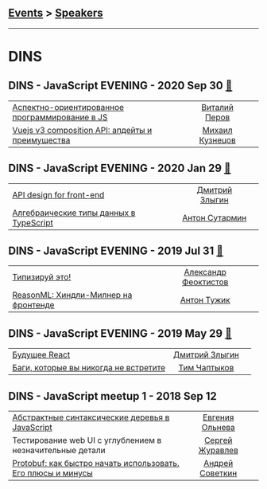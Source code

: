 ## [Events](../README.md) > [Speakers](../speakers.md)
---

# DINS

## DINS - JavaScript EVENING - 2020 Sep 30 [:movie_camera:](https://www.youtube.com/playlist?list=PLhhTXwj6_Fl0AokGbITrLrXoA3Hh9UhI5)
| | | |
| --- | :---: | --- |
| [Аспектно-ориентированное программирование в JS](https://www.youtube.com/watch?v=pFIrGf7J4jc)  |  [Виталий Перов](../../speakers/Виталий%20Перов.md)  |    |
| [Vuejs v3 composition API: апдейты и преимущества](https://www.youtube.com/watch?v=ZdIS1HH7YNc)  |  [Михаил Кузнецов](../../speakers/Михаил%20Кузнецов.md)  |    |
## DINS - JavaScript EVENING - 2020 Jan 29 [:movie_camera:](https://www.youtube.com/playlist?list=PLhhTXwj6_Fl31jj8cfXyMbfCNFyiF53yj)
| | | |
| --- | :---: | --- |
| [API design for front-end](https://www.youtube.com/watch?v=X3mFOprERG4)  |  [Дмитрий Злыгин](../../speakers/Дмитрий%20Злыгин.md)  |    |
| [Алгебраические типы данных в TypeScript](https://www.youtube.com/watch?v=Rb-0zYIHyQI)  |  [Антон Сутармин](../../speakers/Антон%20Сутармин.md)  |    |
## DINS - JavaScript EVENING - 2019 Jul 31 [:movie_camera:](https://www.youtube.com/playlist?list=PLhhTXwj6_Fl0SornaBULhXJgHfBdxW60D)
| | | |
| --- | :---: | --- |
| [Типизируй это!](https://www.youtube.com/watch?v=Mj3v13-pOVQ)  |  [Александр Феоктистов](../../speakers/Александр%20Феоктистов.md)  |    |
| [ReasonML: Хиндли-Милнер на фронтенде](https://www.youtube.com/watch?v=xx5ci1z5Cv0)  |  [Антон Тужик](../../speakers/Антон%20Тужик.md)  |    |
## DINS - JavaScript EVENING - 2019 May 29 [:movie_camera:](https://www.youtube.com/playlist?list=PLhhTXwj6_Fl38WLu-3VEwU9_eqtdj9eAl)
| | | |
| --- | :---: | --- |
| [Будущее React](https://www.youtube.com/watch?v=XbNNtZeArsE)  |  [Дмитрий Злыгин](../../speakers/Дмитрий%20Злыгин.md)  |    |
| [Баги, которые вы никогда не встретите](https://www.youtube.com/watch?v=3KJpyGoElQQ)  |  [Тим Чаптыков](../../speakers/Тим%20Чаптыков.md)  |    |
## DINS - JavaScript meetup 1 - 2018 Sep 12 
| | | |
| --- | :---: | --- |
| [Абстрактные синтаксические деревья в JavaScript](https://www.youtube.com/watch?v=kmKAMEHPlsI)  |  [Евгения Ольнева](../../speakers/Евгения%20Ольнева.md)  |    |
| Тестирование web UI с углублением в незначительные детали  |  [Сергей Журавлев](../../speakers/Сергей%20Журавлев.md)  |    |
| [Protobuf: как быстро начать использовать. Его плюсы и минусы](https://www.youtube.com/watch?v=a33gfnKB4ZM)  |  [Андрей Советкин](../../speakers/Андрей%20Советкин.md)  |    |
